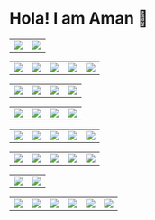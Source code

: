 # Hola! I am Aman 👋

<table>
  <tr>
   <td valign="top">
     <img align=top src="https://github-readme-stats.vercel.app/api/top-langs/?username=iam-amanxz&layout=compact&theme=github_dark&bg_color=0d1117&v=2&langs_count=10"/>
    </td>
    <td valign="top">
      <img align=top src="https://github-readme-stats.vercel.app/api?username=iam-amanxz&show_icons=true&theme=github_dark&bg_color=0d1117&v=2"/>
    </td>
  </tr>
</table>

<table>
  <tr>
   <td valign="top">
     <img src="https://img.shields.io/badge/javascript-%23323330.svg?style=for-the-badge&logo=javascript&logoColor=%23F7DF1E"/>
    </td>
    <td valign="top">
     <img src="https://img.shields.io/badge/typescript-%23007ACC.svg?style=for-the-badge&logo=typescript&logoColor=white"/>
    </td>
     <td valign="top">
     <img src="https://img.shields.io/badge/html5-%23E34F26.svg?style=for-the-badge&logo=html5&logoColor=white"/>
    </td>
    <td valign="top">
     <img src="https://img.shields.io/badge/css3-%231572B6.svg?style=for-the-badge&logo=css3&logoColor=white"/>
    </td>
     <td valign="top">
     <img src="https://img.shields.io/badge/dart-%230175C2.svg?style=for-the-badge&logo=dart&logoColor=white"/>
    </td>
  </tr>
</table>

<table>
  <tr>
   <td valign="top">
     <img src="https://img.shields.io/badge/go-%2300ADD8.svg?style=for-the-badge&logo=go&logoColor=white"/>
    </td>
    <td valign="top">
     <img src="https://img.shields.io/badge/java-%23ED8B00.svg?style=for-the-badge&logo=java&logoColor=white"/>
    </td>
    <td valign="top">
     <img src="https://img.shields.io/badge/kotlin-%237F52FF.svg?style=for-the-badge&logo=kotlin&logoColor=white"/>
    </td>
    <td valign="top">
     <img src="https://img.shields.io/badge/rust-%23000000.svg?style=for-the-badge&logo=rust&logoColor=white"/>
    </td>
  </tr>
</table>

<table>
  <tr>
    <td valign="top">
     <img src="https://img.shields.io/badge/figma-%23F24E1E.svg?style=for-the-badge&logo=figma&logoColor=white"/>
    </td>
    <td valign="top">
     <img src="https://img.shields.io/badge/adobe%20photoshop-%2331A8FF.svg?style=for-the-badge&logo=adobe%20photoshop&logoColor=white"/>
    </td>
    <td valign="top">
     <img src="https://img.shields.io/badge/adobe%20illustrator-%23FF9A00.svg?style=for-the-badge&logo=adobe%20illustrator&logoColor=white"/>
    </td>
    <td valign="top">
     <img src="https://img.shields.io/badge/Krita-203759?style=for-the-badge&logo=krita&logoColor=EEF37B"/>
    </td>
  </tr>
</table>
  
<table>
  <tr>
    <td valign="top">
     <img src="https://img.shields.io/badge/node.js-6DA55F?style=for-the-badge&logo=node.js&logoColor=white"/>
    </td>
    <td valign="top">
     <img src="https://img.shields.io/badge/deno%20js-000000?style=for-the-badge&logo=deno&logoColor=white"/>
    </td>
    <td valign="top">
     <img src="https://img.shields.io/badge/nestjs-%23E0234E.svg?style=for-the-badge&logo=nestjs&logoColor=white"/>
    </td>
    <td valign="top">
     <img src="https://img.shields.io/badge/express.js-%23404d59.svg?style=for-the-badge&logo=express&logoColor=%2361DAFB"/>
    </td>
    <td valign="top">
     <img src="https://img.shields.io/badge/spring-%236DB33F.svg?style=for-the-badge&logo=spring&logoColor=white"/>
    </td>
  </tr>
</table>

<table>
  <tr>
    <td valign="top">
     <img src="https://img.shields.io/badge/react-%2320232a.svg?style=for-the-badge&logo=react&logoColor=%2361DAFB"/>
    </td>
    <td valign="top">
     <img src="https://img.shields.io/badge/Gatsby-%23663399.svg?style=for-the-badge&logo=gatsby&logoColor=white"/>
    </td>
    <td valign="top">
     <img src="https://img.shields.io/badge/Next-black?style=for-the-badge&logo=next.js&logoColor=white"/>
    </td>
    <td valign="top">
     <img src="https://img.shields.io/badge/vuejs-%2335495e.svg?style=for-the-badge&logo=vuedotjs&logoColor=%234FC08D"/>
    </td>
    <td valign="top">
     <img src="https://img.shields.io/badge/svelte-%23f1413d.svg?style=for-the-badge&logo=svelte&logoColor=white"/>
    </td>
  </tr>
</table>

<table>
  <tr>
    <td valign="top">
     <img src="https://img.shields.io/badge/Flutter-%2302569B.svg?style=for-the-badge&logo=Flutter&logoColor=white"/>
    </td>
    <td valign="top">
     <img src="https://img.shields.io/badge/react_native-%2320232a.svg?style=for-the-badge&logo=react&logoColor=%2361DAFB"/>
    </td>
  </tr>
</table>

<table>
  <tr>
    <td valign="top">
     <img src="https://img.shields.io/badge/MongoDB-%234ea94b.svg?style=for-the-badge&logo=mongodb&logoColor=white"/>
    </td>
   <td valign="top">
     <img src="https://img.shields.io/badge/Firebase-039BE5?style=for-the-badge&logo=Firebase&logoColor=white"/>
    </td>
    <td valign="top">
     <img src="https://img.shields.io/badge/mysql-%2300f.svg?style=for-the-badge&logo=mysql&logoColor=white"/>
    </td>
    <td valign="top">
     <img src="https://img.shields.io/badge/postgres-%23316192.svg?style=for-the-badge&logo=postgresql&logoColor=white"/>
    </td>
    <td valign="top">
     <img src="https://img.shields.io/badge/redis-%23DD0031.svg?style=for-the-badge&logo=redis&logoColor=white"/>
    </td>
    <td valign="top">
     <img src="https://img.shields.io/badge/Supabase-3ECF8E?style=for-the-badge&logo=supabase&logoColor=white"/>
    </td>
  </tr>
</table>
